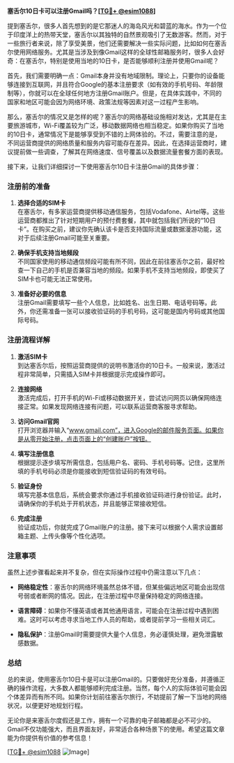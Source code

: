 **塞舌尔10日卡可以注册Gmail吗？[[TG💪+ @esim1088](https://t.me/s/esim1088)]**

提到塞舌尔，很多人首先想到的是它那迷人的海岛风光和碧蓝的海水。作为一个位于印度洋上的热带天堂，塞舌尔以其独特的自然景观吸引了无数游客。然而，对于一些旅行者来说，除了享受美景，他们还需要解决一些实际问题，比如如何在塞舌尔使用网络服务。尤其是当涉及到像Gmail这样的全球性邮箱服务时，很多人会好奇：在塞舌尔，特别是使用当地的10日卡，是否能够顺利注册并使用Gmail呢？

首先，我们需要明确一点：Gmail本身并没有地域限制。理论上，只要你的设备能够连接到互联网，并且符合Google的基本注册要求（如有效的手机号码、年龄限制等），你就可以在全球任何地方注册Gmail账户。但是，在具体实践中，不同的国家和地区可能会因为网络环境、政策法规等因素对这一过程产生影响。

那么，塞舌尔的情况又是怎样的呢？塞舌尔的网络基础设施相对发达，尤其是在主要旅游城市，Wi-Fi覆盖较为广泛，移动数据网络也相当稳定。如果你购买了当地的10日卡，通常情况下是能够享受到不错的上网体验的。不过，需要注意的是，不同运营商提供的网络质量和服务内容可能存在差异。因此，在选择运营商时，建议提前做一些调查，了解其在网络速度、信号覆盖以及数据流量套餐方面的表现。

接下来，让我们详细探讨一下使用塞舌尔10日卡注册Gmail的具体步骤：

### 注册前的准备

1. **选择合适的SIM卡**  
   在塞舌尔，有多家运营商提供移动通信服务，包括Vodafone、Airtel等。这些运营商都推出了针对短期用户的预付费套餐，其中就包括我们所说的“10日卡”。在购买之前，建议你先确认该卡是否支持国际流量或数据漫游功能，这对于后续注册Gmail可能至关重要。

2. **确保手机支持当地频段**  
   不同国家使用的移动通信频段可能有所不同，因此在前往塞舌尔之前，最好检查一下自己的手机是否兼容当地的频段。如果手机不支持当地频段，即使买了SIM卡也可能无法正常使用。

3. **准备好必要的信息**  
   注册Gmail需要填写一些个人信息，比如姓名、出生日期、电话号码等。此外，你还需准备一张可以接收验证码的手机号码，这可能是国内号码或其他国际号码。

### 注册流程详解

1. **激活SIM卡**  
   到达塞舌尔后，按照运营商提供的说明书激活你的10日卡。一般来说，激活过程非常简单，只需插入SIM卡并根据提示完成操作即可。

2. **连接网络**  
   激活完成后，打开手机的Wi-Fi或移动数据开关，尝试访问网页以确保网络连接正常。如果发现网络连接有问题，可以联系运营商客服寻求帮助。

3. **访问Gmail官网**  
   打开浏览器并输入“www.gmail.com”，进入Google的邮件服务页面。如果你是从零开始注册，点击页面上的“创建账户”按钮。

4. **填写注册信息**  
   根据提示逐步填写所需信息，包括用户名、密码、手机号码等。记住，这里所填的手机号码必须是你能接收到短信验证码的有效号码。

5. **验证身份**  
   填写完基本信息后，系统会要求你通过手机接收验证码进行身份验证。此时，请确保你的手机处于开机状态，并且能够正常接收短信。

6. **完成注册**  
   验证成功后，你就完成了Gmail账户的注册。接下来可以根据个人需求设置邮箱主题、上传头像等个性化选项。

### 注意事项

虽然上述步骤看起来并不复杂，但在实际操作过程中仍需注意以下几点：

- **网络稳定性**：塞舌尔的网络环境虽然总体不错，但某些偏远地区可能会出现信号弱或者断网的情况。因此，在注册过程中尽量保持稳定的网络连接。
  
- **语言障碍**：如果你不懂英语或者其他通用语言，可能会在注册过程中遇到困难。这时可以考虑寻求当地工作人员的帮助，或者提前学习一些相关词汇。

- **隐私保护**：注册Gmail时需要提供大量个人信息，务必谨慎处理，避免泄露敏感数据。

### 总结

总的来说，使用塞舌尔10日卡是可以注册Gmail的。只要做好充分准备，并遵循正确的操作流程，大多数人都能够顺利完成注册。当然，每个人的实际体验可能会因个体差异而有所不同。如果你计划前往塞舌尔旅行，不妨提前了解一下当地的网络状况，以便更好地规划行程。

无论你是来塞舌尔度假还是工作，拥有一个可靠的电子邮箱都是必不可少的。Gmail不仅功能强大，而且界面友好，非常适合各种场景下的使用。希望这篇文章能为你提供有价值的参考信息！

[[TG💪+ @esim1088](https://t.me/s/esim1088) ![Image](https://i.postimg.cc/4NQfJmqS/Snipaste-2025-05-13-00-14-12.png)]